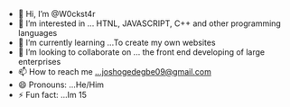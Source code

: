 - 👋 Hi, I’m @W0ckst4r
- 👀 I’m interested in ... HTNL, JAVASCRIPT, C++ and other programming languages
- 🌱 I’m currently learning ...To create my own websites 
- 💞️ I’m looking to collaborate on ... the front end developing of large enterprises
- 📫 How to reach me ...joshogedegbe09@gmail.com
- 😄 Pronouns: ...He/Him
- ⚡ Fun fact: ...Im 15

<!---
W0ckst4r/W0ckst4r is a ✨ special ✨ repository because its `README.md` (this file) appears on your GitHub profile.
You can click the Preview link to take a look at your changes.
--->
